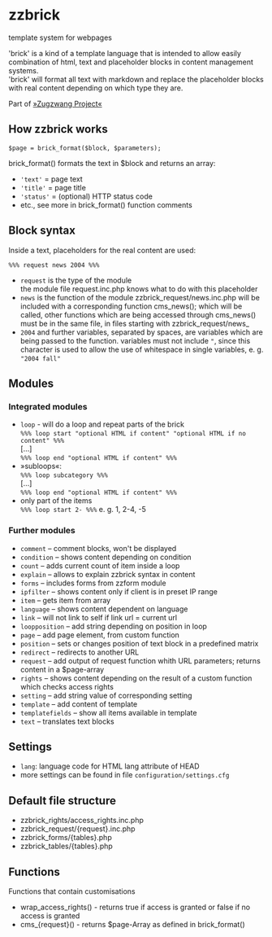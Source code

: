 # zzbrick
template system for webpages

'brick' is a kind of a template language that is intended to allow easily
combination of html, text and placeholder blocks in content management systems.  
'brick' will format all text with markdown and replace the placeholder blocks
with real content depending on which type they are.

Part of [»Zugzwang Project«](https://www.zugzwang.org/)

## How zzbrick works

`$page = brick_format($block, $parameters);`

brick_format() formats the text in $block and returns an array:

- `'text'` = page text
- `'title'` = page title
- `'status'` = (optional) HTTP status code
- etc., see more in brick_format() function comments

## Block syntax

Inside a text, placeholders for the real content are used:

`%%% request news 2004 %%%`

- `request` is the type of the module  
	 the module file request.inc.php knows what to do with this placeholder
- `news` is the function of the module
   zzbrick_request/news.inc.php will be included with a corresponding 
   function cms_news(); which will be called, other functions which are being
   accessed through cms_news() must be in the same file, in files starting with
   zzbrick_request/news_
- `2004` and further variables, separated by spaces, are variables which are
   being passed to the function. variables must not include `"`, since this character
  is used to allow the use of whitespace in single variables, e. g. `"2004 fall"`

## Modules

### Integrated modules

- `loop` - will do a loop and repeat parts of the brick  
  `%%% loop start "optional HTML if content" "optional HTML if no content" %%%`  
  […]  
  `%%% loop end "optional HTML if content" %%%`  
- »subloops«:  
  `%%% loop subcategory %%%`  
  […]  
  `%%% loop end "optional HTML if content" %%%`
- only part of the items  
  `%%% loop start 2- %%%` e. g. 1, 2-4, -5
	
### Further modules

- `comment` – comment blocks, won't be displayed
- `condition` – shows content depending on condition
- `count` – adds current count of item inside a loop
- `explain` – allows to explain zzbrick syntax in content
- `forms` – includes forms from zzform module
- `ipfilter` – shows content only if client is in preset IP range
- `item` – gets item from array
- `language` – shows content dependent on language
- `link` – will not link to self if link url = current url
- `loopposition` – add string depending on position in loop
- `page` – add page element, from custom function
- `position` – sets or changes position of text block in a predefined matrix
- `redirect` – redirects to another URL
- `request` – add output of request function whith URL parameters; returns content in a $page-array
- `rights` – shows content depending on the result of a custom function which checks access rights
- `setting` – add string value of corresponding setting
- `template` – add content of template
- `templatefields` – show all items available in template
- `text` – translates text blocks

## Settings

- `lang`: language code for HTML lang attribute of HEAD
- more settings can be found in file `configuration/settings.cfg`

## Default file structure

- zzbrick_rights/access_rights.inc.php
- zzbrick_request/{request}.inc.php
- zzbrick_forms/{tables}.php
- zzbrick_tables/{tables}.php

## Functions

Functions that contain customisations

- wrap_access_rights() - returns true if access is granted or false if no
	access is granted
- cms_{request}() - returns $page-Array as defined in brick_format()

